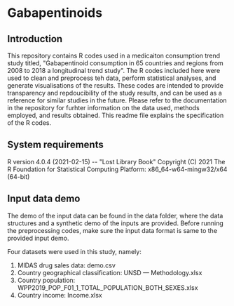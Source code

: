 # Gabapentinoids
## Introduction
This repository contains R codes used in a medicaiton consumption trend study titled, "Gabapentinoid consumption in 65 countries and regions from 2008 to 2018 a longitudinal trend study". The R codes included here were used to clean and preprocess teh data, perform statistical analyses, and generate visualisations of the results. These codes are intended to provide transparency and repdoucibility of the study results, and can be used as a reference for similar studies in the future. Please refer to the documentation in the repository for furhter information on the data used, methods employed, and results obtained. This readme file explains the specification of the R codes. 

## System requirements
R version 4.0.4 (2021-02-15) -- "Lost Library Book"
Copyright (C) 2021 The R Foundation for Statistical Computing
Platform: x86_64-w64-mingw32/x64 (64-bit)

## Input data demo
The demo of the input data can be found in the data folder, where the data structures and a synthetic demo of the inputs are provided. Before running the preprocessing codes, make sure the input data format is same to the provided input demo.

Four datasets were used in this study, namely:
1. MIDAS drug sales data: demo.csv
2. Country geographical classification: UNSD — Methodology.xlsx 
3. Country population: WPP2019_POP_F01_1_TOTAL_POPULATION_BOTH_SEXES.xlsx
4. Country income: Income.xlsx
